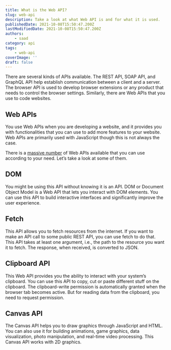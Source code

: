 ```yaml
---
title: What is the Web API?
slug: web-api
description: Take a look at what Web API is and for what it is used.
publishedDate: 2021-10-08T15:50:47.200Z
lastModifiedDate: 2021-10-08T15:50:47.200Z
authors:
    - saad
category: api
tags:
    - web-api
coverImage: ''
draft: false
---
```


There are several kinds of APIs available. The REST API, SOAP API, and GraphQL API help establish communication between a client and a server. The browser API is used to develop browser extensions or any product that needs to control the browser settings. Similarly, there are Web APIs that you use to code websites.

## Web APIs

You use Web APIs when you are developing a website, and it provides you with functionalities that you can use to add more features to your website. Web APIs are primarily used with JavaScript though this is not always the case.

There is a [massive number](https://developer.mozilla.org/en-US/docs/Web/API) of Web APIs available that you can use according to your need. Let’s take a look at some of them.

## DOM

You might be using this API without knowing it is an API. DOM or Document Object Model is a Web API that lets you interact with DOM elements. You can use this API to build interactive interfaces and significantly improve the user experience.

## Fetch

This API allows you to fetch resources from the internet. If you want to make an API call to some public REST API, you can use fetch to do that. This API takes at least one argument, i.e., the path to the resource you want it to fetch. The response, when received, is converted to JSON.

## Clipboard API

This Web API provides you the ability to interact with your system’s clipboard. You can use this API to copy, cut or paste different stuff on the clipboard. The clipboard-write permission is automatically granted when the browser tab becomes active. But for reading data from the clipboard, you need to request permission.

## Canvas API

The Canvas API helps you to draw graphics through JavaScript and HTML. You can also use it for building animations, game graphics, data visualization, photo manipulation, and real-time video processing. This Canvas API works with 2D graphics.
